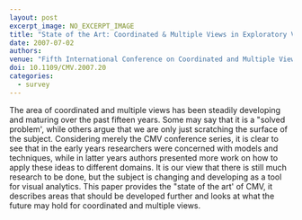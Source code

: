 ```yaml
---
layout: post
excerpt_image: NO_EXCERPT_IMAGE
title: "State of the Art: Coordinated & Multiple Views in Exploratory Visualization"
date: 2007-07-02
authors: 
venue: "Fifth International Conference on Coordinated and Multiple Views in Exploratory Visualization (CMV 2007)"
doi: 10.1109/CMV.2007.20
categories:
  - survey
---
```

The area of coordinated and multiple views has been steadily developing and maturing over the past fifteen years. Some may say that it is a "solved problem', while others argue that we are only just scratching the surface of the subject. Considering merely the CMV conference series, it is clear to see that in the early years researchers were concerned with models and techniques, while in latter years authors presented more work on how to apply these ideas to different domains. It is our view that there is still much research to be done, but the subject is changing and developing as a tool for visual analytics. This paper provides the "state of the art' of CMV, it describes areas that should be developed further and looks at what the future may hold for coordinated and multiple views.
